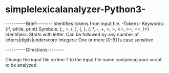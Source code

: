 # simplelexicalanalyzer-Python3-

----------Brief--------
Identifies tokens from input file.
-Tokens-
Keywords: {if, while, print}
Symbols: {;, =, (, ), {, }, /, *, -, +, <, >, <=, >=, ==, !=}
Identifiers: Starts with letter. Can be followed by any number of letters|digits|underscore
Integers: One or more [0-9]
Is case sensitive

----------Directions--------

Change the input file on line 7 to the input file name containing your script to be analyzed.

